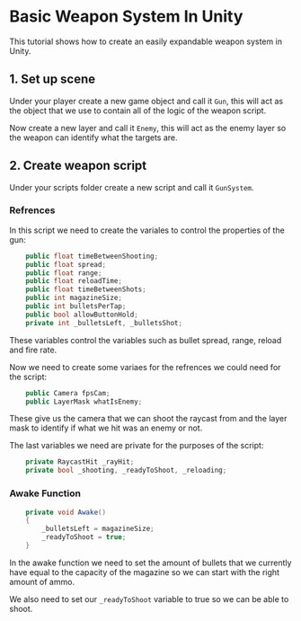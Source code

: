 # Basic Weapon System In Unity

This tutorial shows how to create an easily expandable weapon system in Unity.

## 1. Set up scene

Under your player create a new game object and call it `Gun`, this will act as the object that we use to contain all of the logic of the weapon script.

Now create a new layer and call it `Enemy`, this will act as the enemy layer so the weapon can identify what the targets are.

## 2. Create weapon script

Under your scripts folder create a new script and call it `GunSystem`.

### Refrences

In this script we need to create the variales to control the properties of the gun:

```.cs
    public float timeBetweenShooting;
    public float spread;
    public float range;
    public float reloadTime;
    public float timeBetweenShots;
    public int magazineSize;
    public int bulletsPerTap;
    public bool allowButtonHold;
    private int _bulletsLeft, _bulletsShot;
```

These variables control the variables such as bullet spread, range, reload and fire rate.

Now we need to create some variaes for the refrences we could need for the script:

```.cs
    public Camera fpsCam;
    public LayerMask whatIsEnemy;
```

These give us the camera that we can shoot the raycast from and the layer mask to identify if what we hit was an enemy or not.

The last variables we need are private for the purposes of the script:

```.cs
    private RaycastHit _rayHit;
    private bool _shooting, _readyToShoot, _reloading;
```

### Awake Function

```.cs
    private void Awake()
    {
        _bulletsLeft = magazineSize;
        _readyToShoot = true;
    }
```

In the awake function we need to set the amount of bullets that we currently have equal to the capacity of the magazine so we can start with the right amount of ammo.

We also need to set our `_readyToShoot` variable to true so we can be able to shoot.

